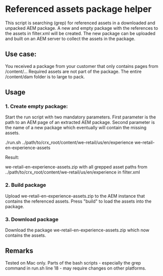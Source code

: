 # Referenced assets package helper

This script is searching (grep) for referenced assets in a downloaded and unpacked AEM package. A new and empty package with the references to the assets in filter.xml will be created. The new package can be uploaded and built on an AEM server to collect the assets in the package.

## Use case: 

You received a package from your customer that only contains pages from /content/... Required assets are not part of the package. The entire /content/dam folder is to large to pack. 

## Usage

### 1. Create empty package:

Start the run script with two mandatory parameters. First parameter is the path to an AEM page of an extracted AEM package. Second parameter is the name of a new package which eventually will contain the missing assets. 

./run.sh ../path/to/crx_root/content/we-retail/us/en/experience we-retail-en-experience-assets

Result: 

we-retail-en-experience-assets.zip with all grepped asset paths from ../path/to/crx_root/content/we-retail/us/en/experience in filter.xml

### 2. Build package

Upload we-retail-en-experience-assets.zip to the AEM instance that contains the referenced assets. Press "build" to load the assets into the package.

### 3. Download package

Download the package we-retail-en-experience-assets.zip which now contains the assets.

## Remarks

Tested on Mac only. Parts of the bash scripts - especially the grep command in run.sh line 18 - may require changes on other platforms.